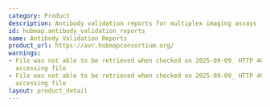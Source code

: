 ```yaml
---
category: Product
description: Antibody validation reports for multiplex imaging assays
id: hubmap.antibody_validation_reports
name: Antibody Validation Reports
product_url: https://avr.hubmapconsortium.org/
warnings:
- File was not able to be retrieved when checked on 2025-09-09_ HTTP 401 error when
  accessing file
- File was not able to be retrieved when checked on 2025-09-09_ HTTP 401 error when
  accessing file
layout: product_detail
---
```

